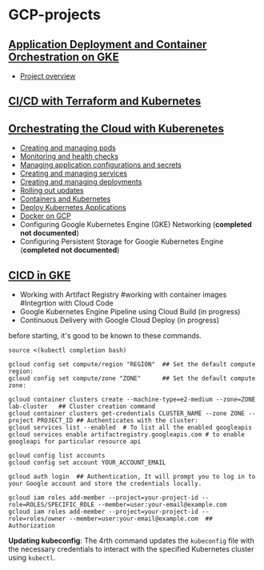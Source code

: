 # GCP-projects

<!--For each of the following Projects, you should be in the kubernetes dir:
```
cd GCP-projects
```/!-->
## [Application Deployment and Container Orchestration on GKE](Flask%20App%20with%20GKE%20Deployment/flask-app-with-gke.md)
  * [Project overview](Flask%20App%20with%20GKE%20Deployment/project-summary.md)

## [CI/CD with Terraform and Kubernetes](https://github.com/akatore/GCP-projects/tree/main/ci-cd-with-terraform-kubernetes-on-gcp)

## [Orchestrating the Cloud with Kuberenetes](https://github.com/akatore/GCP-projects/tree/main/Architecting%20and%20Managing%20Kubernetes%20Workloads%20on%20GKE)
  * [Creating and managing pods](Creating%20and%20managing%20pods.md)
  * [Monitoring and health checks](Monitoring%20and%20Health%20Checks.md)
  * [Managing application configurations and secrets](Managing%20application%20configurations%20and%20secrets.md)
  * [Creating and managing services](Creating%20and%20Managing%20Services.md)
  * [Creating and managing deployments](Creating%20and%20Managing%20Deployments.md)
  * [Rolling out updates](Rolling%20out%20Updates.md)
  * [Containers and Kubernetes](Containers%20and%20Kubernetes/README.md)
  * [Deploy Kubernetes Applications](Deploy%20Kubernetes%20Applications%20on%20GKE/Deploy%20Kubernetes%20Applications.md)
  * [Docker on GCP](Docker%20on%20GCP/Docker%20on%20GCP.md)
  * Configuring Google Kubernetes Engine (GKE) Networking (**completed not documented**)
  * Configuring Persistent Storage for Google Kubernetes Engine (**completed not documented**)

## [CICD in GKE](CICD%20in%20GKE/ci-cd-on-gke.md) 
  * Working with Artifact Registry #working with container images #Integrtion with Cloud Code
  * Google Kubernetes Engine Pipeline using Cloud Build (in progress)
  * Continuous Delivery with Google Cloud Deploy (in progress)
  
before starting, it's good to be known to these commands.

```shell
source <(kubectl completion bash)

gcloud config set compute/region "REGION"  ## Set the default compute region:
gcloud config set compute/zone "ZONE"      ## Set the default compute zone:

gcloud container clusters create --machine-type=e2-medium --zone=ZONE lab-cluster   ## Cluster creation command
gcloud container clusters get-credentials CLUSTER_NAME --zone ZONE --project PROJECT_ID ## Authenticates with the cluster:
gcloud services list --enabled  # To list all the enabled googleapis
gcloud services enable artifactregistry.googleapis.com # to enable googleapi for particular resource api

gcloud config list accounts
gcloud config set account YOUR_ACCOUNT_EMAIL

gcloud auth login  ## Authentication, It will prompt you to log in to your Google account and store the credentials locally.

gcloud iam roles add-member --project=your-project-id --role=ROLES/SPECIFIC_ROLE --member=user:your-email@example.com
gcloud iam roles add-member --project=your-project-id --role=roles/owner --member=user:your-email@example.com  ## Authorization
```
**Updating kubeconfig**: The 4rth command updates the `kubeconfig` file with the necessary credentials to interact with the specified Kubernetes cluster using `kubectl`.
